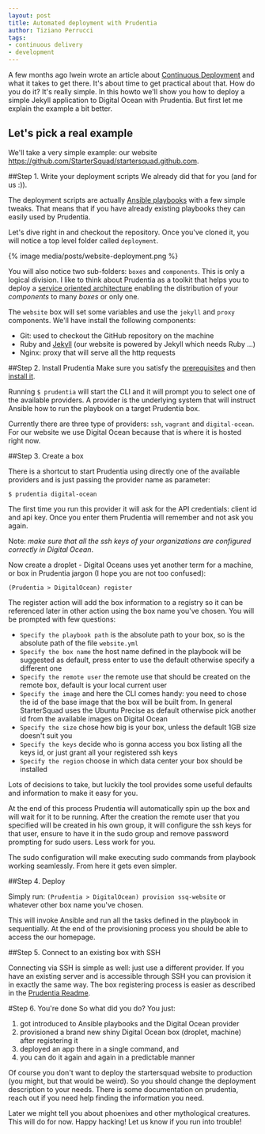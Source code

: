 ```yaml
---
layout: post
title: Automated deployment with Prudentia
author: Tiziano Perrucci
tags:
- continuous delivery
- development
---
```


A few months ago Iwein wrote an article about [Continuous Deployment](/blog/getting-ready-for-continuous-delivery/)
and what it takes to get there. It's about time
to get practical about that. How do you do it? It's really simple. In this howto we'll show you how to deploy a
simple Jekyll application to Digital Ocean with Prudentia. But first let me explain the example a bit better.

## Let's pick a real example
We'll take a very simple example: our website https://github.com/StarterSquad/startersquad.github.com.

##Step 1. Write your deployment scripts
We already did that for you (and for us :)).

The deployment scripts are actually [Ansible playbooks](http://docs.ansible.com/playbooks.html) with a
few simple tweaks. That means that if you have already existing playbooks they can easily used by Prudentia.

Let's dive right in and checkout the repository. Once you've cloned it, you will notice a top level folder called `deployment`.

{% image media/posts/website-deployment.png %}

You will also notice two sub-folders: `boxes` and `components`. This is only a logical division. I like to think about Prudentia
as a toolkit that helps you to deploy a [service oriented architecture](http://en.wikipedia.org/wiki/Service-oriented_architecture)
enabling the distribution of your _components_ to many _boxes_ or only one.

The `website` box will set some variables and use the `jekyll` and `proxy` components. We'll have install the following components:

* Git: used to checkout the GitHub repository on the machine
* Ruby and [Jekyll](http://jekyllrb.com/) (our website is powered by Jekyll which needs Ruby …)
* Nginx: proxy that will serve all the http requests

##Step 2. Install Prudentia
Make sure you satisfy the [prerequisites](https://github.com/StarterSquad/prudentia#prerequisites) and
then [install it](https://github.com/StarterSquad/prudentia#install).

Running `$ prudentia` will start the CLI and it will prompt you to select one of the available providers. A provider is
the underlying system that will instruct Ansible how to run the playbook on a target Prudentia box.

Currently there are three type of providers: `ssh`, `vagrant` and `digital-ocean`. For our website we use Digital Ocean
because that is where it is hosted right now.

##Step 3. Create a box

There is a shortcut to start Prudentia using directly one of the available providers and is just passing the provider name
as parameter:

`$ prudentia digital-ocean`

The first time you run this provider it will ask for the API credentials: client id and api key. Once you enter them Prudentia
will remember and not ask you again.

Note: *make sure that all the ssh keys of your organizations are configured correctly in Digital Ocean*.

Now create a droplet - Digital Oceans uses yet another term for a machine, or box in Prudentia jargon (I hope you are not too confused):

`(Prudentia > DigitalOcean) register`

The register action will add the box information to a registry so it can be referenced later in other action
using the box name you've chosen. You will be prompted with few questions:

* `Specify the playbook path` is the absolute path to your box, so is the absolute path of the file `website.yml`
* `Specify the box name` the host name defined in the playbook will be suggested as default, press enter to use the default otherwise specify a different one
* `Specify the remote user` the remote use that should be created on the remote box, default is your local current user
* `Specify the image` and here the CLI comes handy: you need to chose the id of the base image that the box will be built from. In general StarterSquad uses the Ubuntu Precise as default otherwise pick another id from the available images on Digital Ocean
* `Specify the size` chose how big is your box, unless the default 1GB size doesn't suit you
* `Specify the keys` decide who is gonna access you box listing all the keys id, or just grant all your registered ssh keys
* `Specify the region` choose in which data center your box should be installed

Lots of decisions to take, but luckily the tool provides some useful
defaults and information to make it easy for you.

At the end of this process Prudentia will automatically spin up the box and will wait for it to be running. After the creation
the remote user that you specified will be created in his own group, it will configure the ssh keys for
that user, ensure to have it in the sudo group and remove password prompting for sudo users. Less work for you.

The sudo configuration will make executing sudo commands from playbook working seamlessly. From here it gets even simpler.

##Step 4. Deploy

Simply run: `(Prudentia > DigitalOcean) provision ssq-website` or whatever other box name you've chosen.

This will invoke Ansible and run all the tasks defined in the playbook in sequentially. At the end of the provisioning
process you should be able to access the our homepage.

##Step 5. Connect to an existing box with SSH

Connecting via SSH is simple as well: just use a different provider. If you have an existing server and is accessible
through SSH you can provision it in exactly the same way. The box registering
process is easier as described in the [Prudentia Readme](https://github.com/StarterSquad/prudentia#start-the-cli-and-use-the-ssh-provider).

#Step 6. You're done
So what did you do? You just:

1. got introduced to Ansible playbooks and the Digital Ocean provider
2. provisioned a brand new shiny Digital Ocean box (droplet, machine) after registering it
3. deployed an app there in a single command, and
4. you can do it again and again in a predictable manner

Of course you don't want to deploy the startersquad website to production (you might, but that would be weird). So you
should change the deployment description to your needs. There is some documentation on prudentia, reach out if you need help
finding the information you need.

Later we might tell you about phoenixes and other mythological creatures. This will do for now. Happy hacking! Let us
know if you run into trouble!

